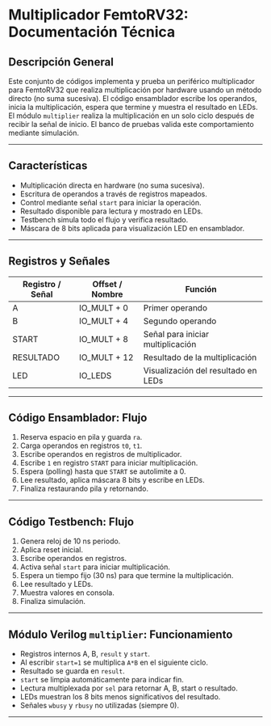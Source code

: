 # Multiplicador FemtoRV32: Documentación Técnica

## Descripción General
Este conjunto de códigos implementa y prueba un periférico multiplicador para FemtoRV32 que realiza multiplicación por hardware usando un método directo (no suma sucesiva). El código ensamblador escribe los operandos, inicia la multiplicación, espera que termine y muestra el resultado en LEDs. El módulo `multiplier` realiza la multiplicación en un solo ciclo después de recibir la señal de inicio. El banco de pruebas valida este comportamiento mediante simulación.

---

## Características
- Multiplicación directa en hardware (no suma sucesiva).
- Escritura de operandos a través de registros mapeados.
- Control mediante señal `start` para iniciar la operación.
- Resultado disponible para lectura y mostrado en LEDs.
- Testbench simula todo el flujo y verifica resultado.
- Máscara de 8 bits aplicada para visualización LED en ensamblador.

---

## Registros y Señales

| Registro / Señal   | Offset / Nombre | Función                                 |
|-------------------|-----------------|----------------------------------------|
| A                 | IO_MULT + 0     | Primer operando                        |
| B                 | IO_MULT + 4     | Segundo operando                      |
| START             | IO_MULT + 8     | Señal para iniciar multiplicación    |
| RESULTADO         | IO_MULT + 12    | Resultado de la multiplicación        |
| LED               | IO_LEDS         | Visualización del resultado en LEDs   |

---

## Código Ensamblador: Flujo

1. Reserva espacio en pila y guarda `ra`.
2. Carga operandos en registros `t0`, `t1`.
3. Escribe operandos en registros de multiplicador.
4. Escribe `1` en registro `START` para iniciar multiplicación.
5. Espera (polling) hasta que `START` se autolimite a 0.
6. Lee resultado, aplica máscara 8 bits y escribe en LEDs.
7. Finaliza restaurando pila y retornando.

---

## Código Testbench: Flujo

1. Genera reloj de 10 ns periodo.
2. Aplica reset inicial.
3. Escribe operandos en registros.
4. Activa señal `start` para iniciar multiplicación.
5. Espera un tiempo fijo (30 ns) para que termine la multiplicación.
6. Lee resultado y LEDs.
7. Muestra valores en consola.
8. Finaliza simulación.

---

## Módulo Verilog `multiplier`: Funcionamiento

- Registros internos A, B, `result` y `start`.
- Al escribir `start=1` se multiplica `A*B` en el siguiente ciclo.
- Resultado se guarda en `result`.
- `start` se limpia automáticamente para indicar fin.
- Lectura multiplexada por `sel` para retornar A, B, start o resultado.
- LEDs muestran los 8 bits menos significativos del resultado.
- Señales `wbusy` y `rbusy` no utilizadas (siempre 0).

---